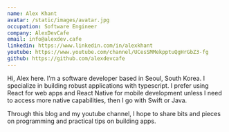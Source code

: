 ```yaml
---
name: Alex Khant
avatar: /static/images/avatar.jpg
occupation: Software Engineer
company: AlexDevCafe
email: info@alexdev.cafe
linkedin: https://www.linkedin.com/in/alexkhant
youtube: https://www.youtube.com/channel/UCesSMMekpptuQgHrGbZ3-fg
github: https://github.com/alexdevcafe
---
```


Hi, Alex here. I’m a software developer based in Seoul, South Korea. I specialize in building robust applications with typescript.
I prefer using React for web apps and React Native for mobile development unless I need to access more native capabilities, then I go with Swift or Java.

Through this blog and my youtube channel, I hope to share bits and pieces on programming and practical tips on building apps.

